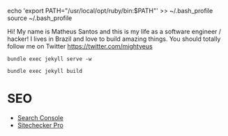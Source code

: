 echo 'export PATH="/usr/local/opt/ruby/bin:\$PATH"' >> ~/.bash_profile
source ~/.bash_profile

Hi! My name is Matheus Santos and this is my life as a software engineer / hacker!
I lives in Brazil and love to build amazing things. You should totally follow me on Twitter https://twitter.com/mightyeus

```
bundle exec jekyll serve -w

bundle exec jekyll build
```

# SEO

- [Search Console](https://search.google.com/search-console?resource_id=https%3A%2F%2Fmatheus-santos.github.io%2F)
- [Sitechecker Pro](https://sitechecker.pro/app/main/project/725689/audit/issues?filters=45)
